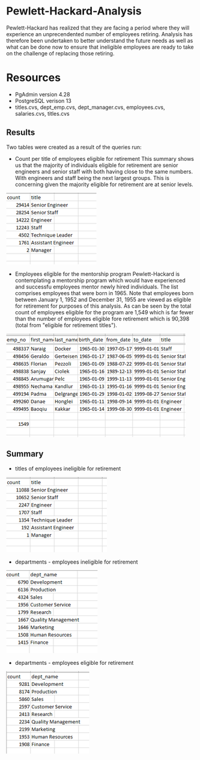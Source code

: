 

# Pewlett-Hackard-Analysis
Pewlett-Hackard has realized that they are facing a period where they will experience an unprecendented number of employees retiring.  Analysis has therefore been undertaken to better understand the future needs as well as what can be done now to ensure that ineligible employees are ready to take on the challenge of replacing those retiring.

# Resources
* PgAdmin version 4.28
* PostgreSQL verison 13
* titles.cvs, dept_emp.cvs, dept_manager.cvs, employees.cvs, salaries.cvs, titles.cvs

## Results
Two tables were created as a result of the queries run:
  
* Count per title of employees eligible for retirement
This summary shows us that the majority of individuals eligible for retirement are senior engineers and senior staff with both having close to the same numbers.  With engineers and staff being the next largest groups. This is concerning given the majority eligible for retirement are at senior levels. 

![eligible for retirement titles](https://github.com/bedwardssmith/Pewlett-Hackard-Analysis/blob/main/Analysis_Projects_Folder/Pewlett_Hackard_Analysis_Folder/Data/retiring_titles.png)

* Employees eligible for the mentorship program
Pewlett-Hackard is contemplating a mentorship program which would have experienced and successfu employees mentor newly hired individuals.  The list comprises employees that were born in 1965.  Note that employees born between January 1, 1952 and December 31, 1955 are viewed as eligible for retirement for purposes of this analysis.  As can be seen by the total count of employees eligible for the program are 1,549 which is far fewer than the number of employees eligible fore retirement which is 90,398 (total from "eligible for retirement titles").  

![employees eligible for the mentorship program](https://github.com/bedwardssmith/Pewlett-Hackard-Analysis/blob/main/Analysis_Projects_Folder/Pewlett_Hackard_Analysis_Folder/Data/number_eligible_for_mentorship_program.png)

## Summary

* titles of employees ineligible for retirement

![ineligible titles](https://github.com/bedwardssmith/Pewlett-Hackard-Analysis/blob/main/Analysis_Projects_Folder/Pewlett_Hackard_Analysis_Folder/Data/non_eligible_titles.png)

* departments - employees ineligible for retirement

![ineligible departments](https://github.com/bedwardssmith/Pewlett-Hackard-Analysis/blob/main/Analysis_Projects_Folder/Pewlett_Hackard_Analysis_Folder/Data/non_eligible_dept.png)

* departments - employees eligible for retirement

![eligible departments](https://github.com/bedwardssmith/Pewlett-Hackard-Analysis/blob/main/Analysis_Projects_Folder/Pewlett_Hackard_Analysis_Folder/Data/retiring_dept.png)
